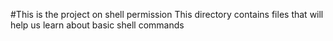 #This is the project on shell permission
This directory contains files that will help us learn about basic shell commands
